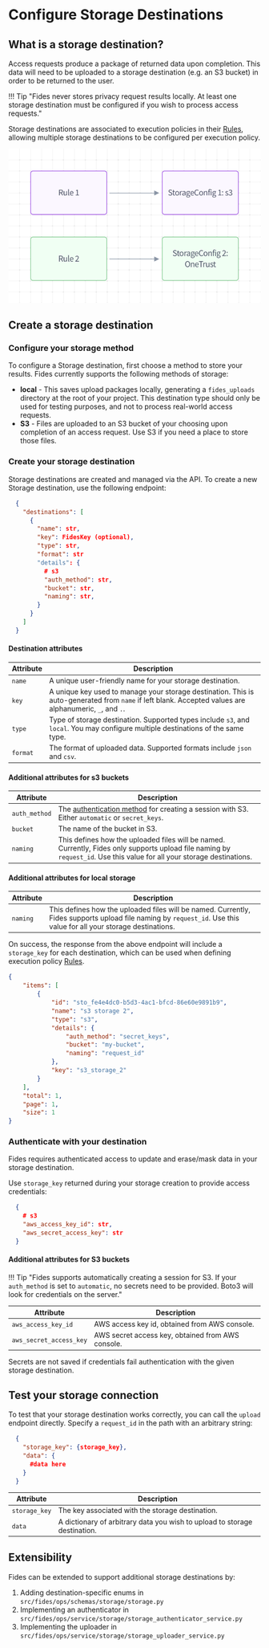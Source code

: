 # Configure Storage Destinations

## What is a storage destination?
Access requests produce a package of returned data upon completion. This data will need to be uploaded to a storage destination (e.g. an S3 bucket) in order to be returned to the user.

!!! Tip "Fides never stores privacy request results locally. At least one storage destination must be configured if you wish to process access requests."

Storage destinations are associated to execution policies in their [Rules](./execution_policies.md#add-a-rule), allowing multiple storage destinations to be configured per execution policy.

![Storage Destinations](../img/storage_destinations.png "Storage Destinations")

## Create a storage destination
### Configure your storage method
To configure a Storage destination, first choose a method to store your results. Fides currently supports the following methods of storage:

- **local** - This saves upload packages locally, generating a `fides_uploads` directory at the root of your project. This destination type should only be used for testing purposes, and not to process real-world access requests.
- **S3** - Files are uploaded to an S3 bucket of your choosing upon completion of an access request. Use S3 if you need a place to store those files.


### Create your storage destination
Storage destinations are created and managed via the API. To create a new Storage destination, use the following endpoint:

```json title="<code>PATCH {host}/api/v1/storage/config</code>"
  {
    "destinations": [
      {
        "name": str,
        "key": FidesKey (optional),
        "type": str,
        "format": str
        "details": {
          # s3
          "auth_method": str,
          "bucket": str,
          "naming": str,
        }
      }
    ]
  }

```

#### Destination attributes
| Attribute | Description |
|---|---|
| `name` | A unique user-friendly name for your storage destination. |
| `key` | A unique key used to manage your storage destination. This is auto-generated from `name` if left blank. Accepted values are alphanumeric, `_`, and `.`. |
| `type` | Type of storage destination. Supported types include `s3`, and `local`. You may configure multiple destinations of the same type. |
| `format` | The format of uploaded data. Supported formats include `json` and `csv`. |

#### Additional attributes for s3 buckets
| Attribute | Description |
|---|---|
| `auth_method` | The [authentication method](#authentication) for creating a session with S3. Either `automatic` or `secret_keys`. |
| `bucket` | The name of the bucket in S3. |
| `naming` | This defines how the uploaded files will be named. Currently, Fides only supports upload file naming by `request_id`. Use this value for all your storage destinations. |

#### Additional attributes for local storage
| Attribute | Description |
|---|---|
| `naming` | This defines how the uploaded files will be named. Currently, Fides supports upload file naming by `request_id`. Use this value for all your storage destinations. |

On success, the response from the above endpoint will include a `storage_key` for each destination, which can be used when defining execution policy [Rules](./execution_policies.md#add-a-rule).

```json title="Example response"
{
    "items": [
        {
            "id": "sto_fe4e4dc0-b5d3-4ac1-bfcd-86e60e9891b9",
            "name": "s3 storage 2",
            "type": "s3",
            "details": {
                "auth_method": "secret_keys",
                "bucket": "my-bucket",
                "naming": "request_id"
            },
            "key": "s3_storage_2"
        }
    ],
    "total": 1,
    "page": 1,
    "size": 1
}
```

### Authenticate with your destination
Fides requires authenticated access to update and erase/mask data in your storage destination. 

Use `storage_key` returned during your storage creation to provide access credentials:

```json title="<code>PUT {host}/api/v1/storage/config/{storage_key}/secret</code>"
  {
    # s3
    "aws_access_key_id": str,
    "aws_secret_access_key": str
  }

```

#### Additional attributes for S3 buckets
!!! Tip "Fides supports automatically creating a session for S3. If your `auth_method` is set to `automatic`, no secrets need to be provided. Boto3 will look for credentials on the server."

| Attribute | Description |
|---|---|
| `aws_access_key_id` | AWS access key id, obtained from AWS console. |
| `aws_secret_access_key` | AWS secret access key, obtained from AWS console. |

Secrets are not saved if credentials fail authentication with the given storage destination.

## Test your storage connection

To test that your storage destination works correctly, you can call the `upload` endpoint directly. Specify a `request_id` in the path with an arbitrary string:

```json title="<code>PUT {host}/api/v1/storage/{request_id}</code>"
  {
    "storage_key": {storage_key},
    "data": {
      #data here
    }
  }

```

| Attribute | Description |
|---|---|
| `storage_key` | The key associated with the storage destination. |
| `data` | A dictionary of arbitrary data you wish to upload to storage destination. |


## Extensibility
Fides can be extended to support additional storage destinations by:

1. Adding destination-specific enums in `src/fides/ops/schemas/storage/storage.py`
2. Implementing an authenticator in `src/fides/ops/service/storage/storage_authenticator_service.py`
3. Implementing the uploader in `src/fides/ops/service/storage/storage_uploader_service.py`
